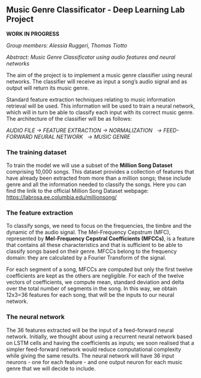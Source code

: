 ## Music Genre Classificator - Deep Learning Lab Project

**WORK IN PROGRESS**

*Group members: Alessia Ruggeri, Thomas Tiotto*

*Abstract: Music Genre Classificator using audio features and neural networks*

The aim of the project is to implement a music genre classifier using neural networks. The classifier will receive as input a song’s audio signal and as output will return its music genre.

Standard feature extraction techniques relating to music information retrieval will be used. This information will be used to train a neural network, which will in turn be able to classify each input with its correct music genre. The architecture of the classifier will be as follows:

*AUDIO FILE  ->  FEATURE EXTRACTION  ->  NORMALIZATION   ->  FEED-FORWARD NEURAL NETWORK   ->  MUSIC GENRE*


### The training dataset

To train the model we will use a subset of the **Million Song Dataset** comprising 10,000 songs. This dataset provides a collection of features that have already been extracted from more than a million songs; these include genre and all the information needed to classify the songs. Here you can find the linlk to the official Million Song Dataset webpage: https://labrosa.ee.columbia.edu/millionsong/


### The feature extraction

To classify songs, we need to focus on the frequencies, the timbre and the dynamic of the audio signal. The Mel-Frequency Cepstrum (MFC), represented by **Mel-Frequency Cepstral Coefficients (MFCCs)**, is a feature that contains all these characteristics and that is sufficient to be able to classify songs based on their genre. MFCCs belong to the frequency domain: they are calculated by a Fourier Transform of the signal.

For each segment of a song, MFCCs are computed but only the first twelve coefficients are kept as the others are negligible. For each of the twelve vectors of coefficients, we compute mean, standard deviation and delta over the total number of segments in the song. In this way, we obtain 12x3=36 features for each song, that will be the inputs to our neural network.


### The neural network

The 36 features extracted will be the input of a feed-forward neural network. Initially, we thought about using a recurrent neural network based on LSTM cells and having the coefficients as inputs; we soon realised that a simpler feed-forward network would reduce computational complexity while giving the same results. The neural network will have 36 input neurons - one for each feature - and one output neuron for each music genre that we will decide to include.
